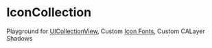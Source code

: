 # IconCollection

Playground for [UICollectionView](http://developer.apple.com/library/ios/#documentation/UIKit/Reference/UICollectionView_class/Reference/Reference.html), Custom [Icon Fonts](http://icomoon.io/), Custom CALayer Shadows
